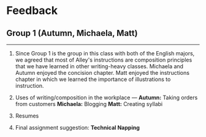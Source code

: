 
# Feedback
## Group 1 (Autumn, Michaela, Matt)

***

1. Since Group 1 is the group in this class with both of the English majors, we agreed that most of Alley's instructions are composition principles that we have learned in other writing-heavy classes. Michaela and Autumn enjoyed the concision chapter. Matt enjoyed the instructions chapter in which we learned the importance of illustrations to instruction.

2. Uses of writing/composition in the workplace &mdash; **Autumn:** Taking orders from customers **Michaela:** Blogging **Matt:** Creating syllabi

3. Resumes

4. Final assignment suggestion: **Technical Napping**

